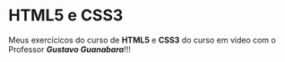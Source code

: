 # HTML5 e CSS3
 Meus exercícicos do curso de **HTML5** e **CSS3** do curso em video com o Professor __*Gustavo Guanabara*__!!!
